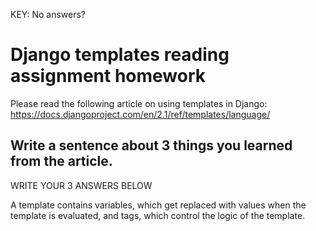 KEY: No answers? 

# Django templates reading assignment homework

Please read the following article on using templates in Django: https://docs.djangoproject.com/en/2.1/ref/templates/language/

## Write a sentence about 3 things you learned from the article. 

WRITE YOUR 3 ANSWERS BELOW




A template contains variables, which get replaced with values when the template is evaluated, and tags, which control the logic of the template.
